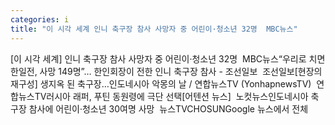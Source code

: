 ```yaml
---
categories: i
title: "이 시각 세계 인니 축구장 참사 사망자 중 어린이·청소년 32명  MBC뉴스"
---
```

[이 시각 세계] 인니 축구장 참사 사망자 중 어린이·청소년 32명&nbsp;&nbsp;MBC뉴스“우리로 치면 한일전, 사망 149명”… 한인회장이 전한 인니 축구장 참사 - 조선일보&nbsp;&nbsp;조선일보[현장의재구성] 생지옥 된 축구장…인도네시아 악몽의 날 / 연합뉴스TV (YonhapnewsTV)&nbsp;&nbsp;연합뉴스TV러시아 래퍼, 푸틴 동원령에 극단 선택[어텐션 뉴스]&nbsp;&nbsp;노컷뉴스인도네시아 축구장 참사에 어린이·청소년 30여명 사망&nbsp;&nbsp;뉴스TVCHOSUNGoogle 뉴스에서 전체